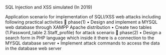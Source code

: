 SQL Injection and XSS simulated (In 2019) 

Application scenario for implementation of SQLI/XSS web attacks including following
practical activities
 phase(1)
• Design and implement a MYSQL web database through XAMPP Apache distribution
• Create two tables (1.Password_table 2.Staff_profile) for attack scenario
 phase(2)
• Design a search form in PHP language which inside it there is a connection to the MYSQL
database server
• Implement attack commands to access the data in the database web server
